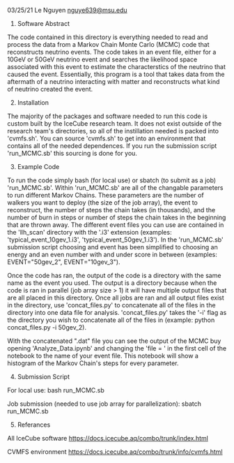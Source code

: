 03/25/21
Le Nguyen
nguye639@msu.edu

1. Software Abstract
  
  The code contained in this directory is everything needed to read and process the data from a Markov Chain Monte Carlo (MCMC) code that reconstructs neutrino events. The code takes in an event file, either for a 10GeV or 50GeV neutrino event and searches the likelihood space associated with this event to estimate the characterstics of the neutrino that caused the event. Essentially, this program is a tool that takes data from the aftermath of a neutrino interacting with matter and reconstructs what kind of neutrino created the event.

2. Installation

  The majority of the packages and software needed to run this code is custom built by the IceCube research team. It does not exist outside of the research team's directories, so all of the instillation needed is packed into 'cvmfs.sh'. You can source 'cvmfs.sh' to get into an environment that contains all of the needed dependences. If you run the submission script 'run_MCMC.sb' this sourcing is done for you. 

3. Example Code

  To run the code simply bash (for local use) or sbatch (to submit as a job) 'run_MCMC.sb'. Within 'run_MCMC.sb' are all of the changable parameters to run different Markov Chains. These parameters are the number of walkers you want to deploy (the size of the job array), the event to reconstruct, the number of steps the chain takes (in thousands), and the number of burn in steps or number of steps the chain takes in the beginning that are thrown away. The different event files you can use are contained in the 'llh_scan' directory with the '.i3' extension (examples: 'typical_event_10gev_1.i3', 'typical_event_50gev_1.i3'). In the 'run_MCMC.sb' submission script choosing and event has been simplified to choosing an energy and an even number with and under score in between (examples: EVENT="50gev_2", EVENT="10gev_3").  
   
  Once the code has ran, the output of the code is a directory with the same name as the event you used. The output is a directory because when the code is ran in parallel (job array size > 1) it will have multiple output files that are all placed in this directory. Once all jobs are ran and all output files exist in the directory, use 'concat_files.py' to concatenate all of the files in the directory into one data file for analysis. 'concat_files.py' takes the '-i' flag as the directory you wish to concatenate all of the files in (example: python concat_files.py -i 50gev_2).
  
  With the concatenated ".dat" file you can see the output of the MCMC buy opening 'Analyze_Data.ipynb' and changing the 'file = ' in the first cell of the notebook to the name of your event file. This notebook will show a histogram of the Markov Chain's steps for every parameter. 

4. Submission Script
  
  For local use:
  bash run_MCMC.sb
  
  Job submission (needed to use job array for parallelization):
  sbatch run_MCMC.sb

5. Referances

All IceCube software
https://docs.icecube.aq/combo/trunk/index.html

CVMFS environment
https://docs.icecube.aq/combo/trunk/info/cvmfs.html












